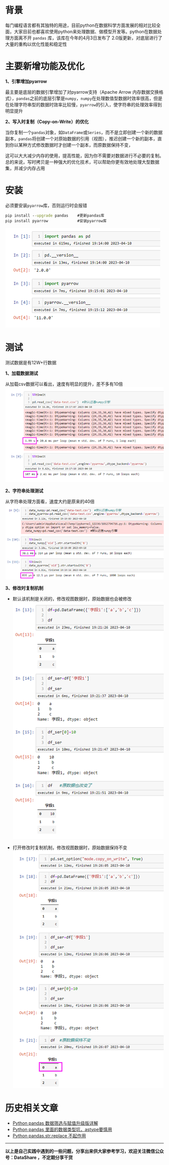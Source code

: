 # 背景
每门编程语言都有其独特的用途，目前python在数据科学方面发展的相对比较全面，大家目前也都喜欢使用python来处理数据、做模型开发等。python在数据处理方面离不开 `pandas` 库，该库在今年的4月3日发布了 2.0版更新，对底层进行了大量的重构以优化性能和稳定性

# 主要新增功能及优化
**1、引擎增加pyarrow**

最主要是底层的数据引擎增加了对pyarrow支持（Apache Arrow 内存数据交换格式），`pandas`之前的底层引擎是`numpy`，`numpy`在处理数值型数据时效率很高，但是在处理字符串型的数据时效率比较慢，`pyarrow`的引入，使字符串的处理效率得到明显提升

**2、写入时复制（Copy-on-Write）的优化**

当你复制一个`pandas`对象，如`DataFrame`或`Series`，而不是立即创建一个新的数据副本，`pandas`将创建一个对原始数据的引用（视图），推迟创建一个新的副本，直到你以某种方式修改数据时才创建一个副本，而原数据保持不变，

这可以大大减少内存的使用，提高性能，因为你不需要对数据进行不必要的复制。总的来说，写时拷贝是一种强大的优化技术，可以帮助你更有效地处理大型数据集，并减少内存占用


# 安装
必须要安装`pyarrow`库，否则运行时会报错
```cmd
pip install --upgrade pandas    #更新pandas库
pip install pyarrow             #安装pyarrow库
```
![安装](./images/6641583-fe05b5665cb7306c.png)


# 测试
测试数据是有12W+行数据

**1、加载数据测试**

从加载csv数据可以看出，速度有明显的提升，差不多有10倍
![加载数据测试](./images/6641583-2971237b57a0be70.png)


**2、字符串处理测试**

从字符串处理方面看，速度大约是原来的40倍
![字符串处理测试](./images/6641583-fa30d26c1f96c8ad.png)

**3、修改时复制机制**

- 默认该机制是关闭的，修改视图数据时，原始数据也会被修改
![默认](./images/6641583-e0cc99d0c2d5f26a.png)


- 打开修改时复制机制，修改视图数据时，原始数据保持不变
![打开机制](./images/6641583-d22a83127cbfb583.png)



# 历史相关文章
- [Python pandas 数据筛选与赋值升级版详解](./Python-pandas-数据筛选与赋值升级版详解.md)
- [Python pandas 里面的数据类型坑，astype要慎用](./Python-pandas-里面的数据类型坑，astype要慎用.md)
- [Python pandas.str.replace 不起作用](./Python-pandas-str-replace-不起作用.md)

**************************************************************************
**以上是自己实践中遇到的一些问题，分享出来供大家参考学习，欢迎关注微信公众号：DataShare ，不定期分享干货**
